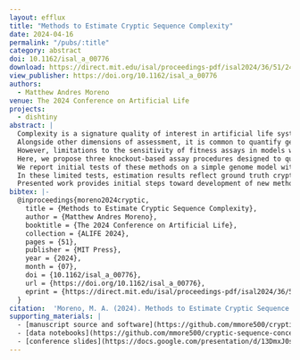 ```yaml
---
layout: efflux
title: "Methods to Estimate Cryptic Sequence Complexity"
date: 2024-04-16
permalink: "/pubs/:title"
category: abstract
doi: 10.1162/isal_a_00776
download: https://direct.mit.edu/isal/proceedings-pdf/isal2024/36/51/2461101/isal_a_00776.pdf
view_publisher: https://doi.org/10.1162/isal_a_00776
authors:
  - Matthew Andres Moreno
venue: The 2024 Conference on Artificial Life
projects:
  - dishtiny
abstract: |
  Complexity is a signature quality of interest in artificial life systems.
  Alongside other dimensions of assessment, it is common to quantify genome sites that contribute to fitness as a complexity measure.
  However, limitations to the sensitivity of fitness assays in models with implicit replication criteria involving rich biotic interactions introduce the possibility of difficult-to-detect "cryptic" adaptive sites, which contribute small fitness effects below the threshold of individual detectability or involve epistatic redundancies.
  Here, we propose three knockout-based assay procedures designed to quantify cryptic adaptive sites within digital genomes.
  We report initial tests of these methods on a simple genome model with explicitly configured site fitness effects.
  In these limited tests, estimation results reflect ground truth cryptic sequence complexities well.
  Presented work provides initial steps toward development of new methods and software tools that improve the resolution, rigor, and tractability of complexity analyses across alife systems, particularly those requiring expensive in situ assessments of organism fitness.
bibtex: |-
  @inproceedings{moreno2024cryptic,
    title = {Methods to Estimate Cryptic Sequence Complexity},
    author = {Matthew Andres Moreno},
    booktitle = {The 2024 Conference on Artificial Life},
    collection = {ALIFE 2024},
    pages = {51},
    publisher = {MIT Press},
    year = {2024},
    month = {07},
    doi = {10.1162/isal_a_00776},
    url = {https://doi.org/10.1162/isal_a_00776},
    eprint = {https://direct.mit.edu/isal/proceedings-pdf/isal2024/36/51/2461101/isal\_a\_00776.pdf},
  }
citation:  'Moreno, M. A. (2024). Methods to Estimate Cryptic Sequence Complexity. In The 2024 Conference on Artificial Life. MIT Press. https://doi.org/10.1162/isal_a_00776'
supporting_materials: |
  - [manuscript source and software](https://github.com/mmore500/cryptic-sequence-concept/tree/v0.2.0) [via GitHub <i class="icon-github-1"></i>](https://github.com/)
  - [data notebooks](https://github.com/mmore500/cryptic-sequence-concept/tree/dfaed0ced3e088ae32c1cee96a9381e6a182a65e) [via GitHub <i class="icon-github-1"></i>](https://github.com/)
  - [conference slides](https://docs.google.com/presentation/d/13DmxJ0sTF7XCNq1d6QCJ1GdQPyKIpbriPLyHxO3assg/) [via Google Slides](https://workspace.google.com/products/slides/)
---
```

